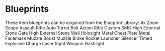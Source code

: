 # Blueprints

These item blueprints can be acquired from the Blueprint Library: 
4x Zoom Scope
Assault Rifle
Auto Turret
Bolt Action Rifle
Custom SMG
High External Stone Gate
High External Stone Wall
Holosight
Metal Chest Plate
Metal Facemask
Muzzle Boost
Muzzle Brake
Rocket Launcher
Silencer
Timed Explosive Charge
Laser Sight
Weapon Flashlight
